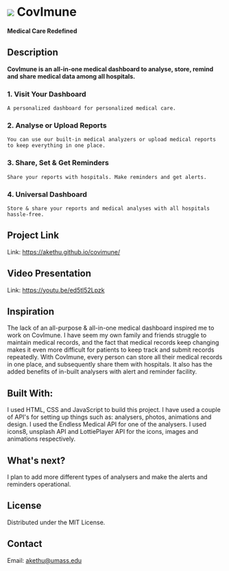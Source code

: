 # <img src="https://img.icons8.com/plasticine/30/000000/protection-mask.png"/> CovImune

<strong>Medical Care Redefined</strong>

## Description

<strong>CovImune is an all-in-one medical dashboard to analyse, store, remind and share medical data among all hospitals.</strong>

### 1. Visit Your Dashboard

    A personalized dashboard for personalized medical care.

### 2. Analyse or Upload Reports

    You can use our built-in medical analyzers or upload medical reports to keep everything in one place.

### 3. Share, Set & Get Reminders

    Share your reports with hospitals. Make reminders and get alerts.

### 4. Universal Dashboard

    Store & share your reports and medical analyses with all hospitals hassle-free.



## Project Link

Link: https://akethu.github.io/covimune/


## Video Presentation

Link: https://youtu.be/ed5tl52Lpzk 


## Inspiration

The lack of an all-purpose & all-in-one medical dashboard inspired me to work on CovImune. I have seem my own family and friends struggle to maintain medical records, and the fact that medical records keep changing makes it even more difficult for patients to keep track and submit records repeatedly. With CovImune, every person can store all their medical records in one place, and subsequently share them with hospitals. It also has the added benefits of in-built analysers with alert and reminder facility.


## Built With:

I used HTML, CSS and JavaScript to build this project. I have used a couple of API's for setting up things such as: analysers, photos, animations and design. 
I used the Endless Medical API for one of the analysers. I used icons8, unsplash API and LottiePlayer API for the icons, images and animations respectively.


## What's next?

I plan to add more different types of analysers and make the alerts and reminders operational.


## License

Distributed under the MIT License.


## Contact

Email: akethu@umass.edu 
